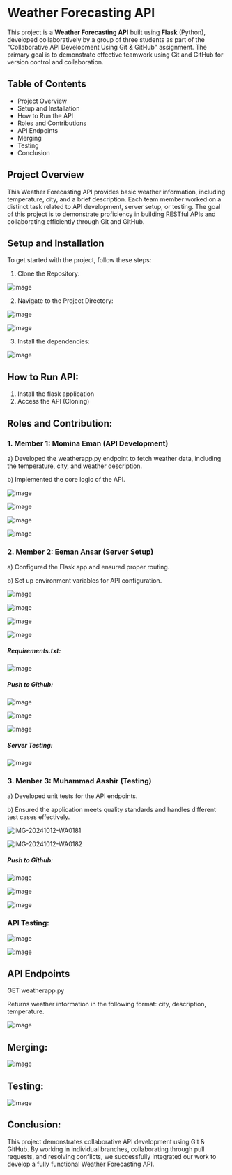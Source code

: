 # Weather Forecasting API
This project is a **Weather Forecasting API** built using **Flask** (Python), developed collaboratively by a group of three students as part of the "Collaborative API Development Using Git & GitHub" assignment. The primary goal is to demonstrate effective teamwork using Git and GitHub for version control and collaboration.
## Table of Contents
- Project Overview
- Setup and Installation
- How to Run the API
- Roles and Contributions
- API Endpoints
- Merging
- Testing
- Conclusion
  
## Project Overview
This Weather Forecasting API provides basic weather information, including temperature, city, and a brief description. Each team member worked on a distinct task related to API development, server setup, or testing. The goal of this project is to demonstrate proficiency in building RESTful APIs and collaborating efficiently through Git and GitHub.
## Setup and Installation
To get started with the project, follow these steps:
1. Clone the Repository:

![image](https://github.com/user-attachments/assets/6befc171-e231-40a9-8072-c4af0456eb56)

2. Navigate to the Project Directory:

![image](https://github.com/user-attachments/assets/b54ee868-5191-42f0-9a58-76ec641dc8ef)

![image](https://github.com/user-attachments/assets/16b8e31e-43d7-49b0-b6c3-affa75208cf7)

3. Install the dependencies:

![image](https://github.com/user-attachments/assets/402b2106-d0ff-4d36-b6a0-98bc48bf0089)

## How to Run API:
   1. Install the flask application
   2. Access the API (Cloning)

## Roles and Contribution:

### 1. Member 1: Momina Eman (API Development)

a) Developed the weatherapp.py endpoint to fetch weather data, including the temperature, city, and weather description.

b) Implemented the core logic of the API.

![image](https://github.com/user-attachments/assets/04c5b714-2507-4f38-854f-cf6bb68e2537)

![image](https://github.com/user-attachments/assets/b8b80c56-ea2b-4e9d-9dc2-4446bbf7ba7f)

![image](https://github.com/user-attachments/assets/1e23ff54-cb84-4ae6-ace1-6d34ffb965a7)

![image](https://github.com/user-attachments/assets/d8836e45-31d7-4a81-af61-b0d2004e8b96)

### 2. Member 2: Eeman Ansar (Server Setup)

a) Configured the Flask app and ensured proper routing.

b) Set up environment variables for API configuration.

![image](https://github.com/user-attachments/assets/eb8d486f-bc24-47d8-b26d-6a0f71795c8a)

![image](https://github.com/user-attachments/assets/9a55a5be-7cb6-41e3-8dd9-f9ed83e0f43d)

![image](https://github.com/user-attachments/assets/40671058-c384-4dfb-8111-8ce317aee458)

![image](https://github.com/user-attachments/assets/57e799ac-f910-4d55-bc5a-bdd6b13bd2e9)

##### Requirements.txt:
![image](https://github.com/user-attachments/assets/1bb9a3c3-2493-4c43-ba65-baae50504276)

##### Push to Github:

![image](https://github.com/user-attachments/assets/60d19d6e-46ec-4308-b326-bf98c249c3e5)

![image](https://github.com/user-attachments/assets/cee00322-c692-433d-9c09-a7b3b32d4722)

![image](https://github.com/user-attachments/assets/a7f8e0db-8c73-4893-94cf-de944afe2ccd)


##### Server Testing:

![image](https://github.com/user-attachments/assets/9765035e-752a-4e41-ae1d-314d37155ea1)

### 3. Menber 3: Muhammad Aashir (Testing)

a) Developed unit tests for the API endpoints.

b) Ensured the application meets quality standards and handles different test cases effectively.

![IMG-20241012-WA0181](https://github.com/user-attachments/assets/452f7229-59ec-4c93-8189-7ab0ca127eac)

![IMG-20241012-WA0182](https://github.com/user-attachments/assets/c578bef4-fda5-4c53-8fe5-c7a605a25c81)


##### Push to Github:

![image](https://github.com/user-attachments/assets/73789fda-6fc1-440e-8e0e-f746356fadcc)

![image](https://github.com/user-attachments/assets/327b2dbb-cc75-4633-b7f6-afec4aeecb6b)

![image](https://github.com/user-attachments/assets/6bc3f213-ac86-48b3-9a84-ab96bb5185fd)

### API Testing:

![image](https://github.com/user-attachments/assets/e17afcc2-4d32-476e-a665-91d464683af5)

![image](https://github.com/user-attachments/assets/9774c95c-e3e3-42d1-9a05-1eca30132536)

## API Endpoints
GET weatherapp.py

Returns weather information in the following format: city, description, temperature.

![image](https://github.com/user-attachments/assets/bf9d5026-6bc5-4229-8c1b-c4aa8c67ed2c)

## Merging:

![image](https://github.com/user-attachments/assets/1acfd7b2-f1a9-47a0-94b4-8719d16caef2)

## Testing:

![image](https://github.com/user-attachments/assets/58d6b6f9-cde2-42c5-bc44-65b9f40956c8)

## Conclusion:
This project demonstrates collaborative API development using Git & GitHub. By working in individual branches, collaborating through pull requests, and resolving conflicts, we successfully integrated our work to develop a fully functional Weather Forecasting API.



   



